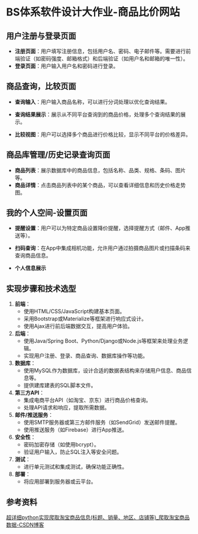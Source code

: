 # BS体系软件设计大作业-商品比价网站

## 用户注册与登录页面

- **注册页面**：用户填写注册信息，包括用户名、密码、电子邮件等。需要进行前端验证（如密码强度、邮箱格式）和后端验证（如用户名和邮箱的唯一性）。
- **登录页面**：用户输入用户名和密码进行登录。

## 商品查询，比较页面

- **查询输入**：用户输入商品名称，可以进行分词处理以优化查询结果。
- **查询结果展示**：展示从不同平台查询到的商品价格，处理多个查询结果的展示。

- **比较视图**：用户可以选择多个商品进行价格比较，显示不同平台的价格差异。

## 商品库管理/历史记录查询页面

- **商品列表**：展示数据库中的商品信息，包括名称、品类、规格、条码、图片等。
- **商品详情**：点击商品列表中的某个商品，可以查看详细信息和历史价格走势图。

## 我的个人空间-设置页面

- **提醒设置**：用户可以为特定商品设置降价提醒，选择提醒方式（邮件、App推送等）。

- **扫码查询**：在App中集成相机功能，允许用户通过拍摄商品图片或扫描条码来查询商品信息。
- **个人信息展示**

## 实现步骤和技术选型

1. **前端**：
   - 使用HTML/CSS/JavaScript构建基本页面。
   - 采用Bootstrap或Materialize等框架进行响应式设计。
   - 使用Ajax进行前后端数据交互，提高用户体验。
2. **后端**：
   - 使用Java/Spring Boot、Python/Django或Node.js等框架来处理业务逻辑。
   - 实现用户注册、登录、商品查询、数据库操作等功能。
3. **数据库**：
   - 使用MySQL作为数据库，设计合适的数据表结构来存储用户信息、商品信息等。
   - 提供建库建表的SQL脚本文件。
4. **第三方API**：
   - 集成电商平台API（如淘宝、京东）进行商品价格查询。
   - 处理API请求和响应，提取所需数据。
5. **邮件/推送服务**：
   - 使用SMTP服务器或第三方邮件服务（如SendGrid）发送邮件提醒。
   - 使用推送服务（如Firebase）进行App推送。
6. **安全性**：
   - 密码加密存储（如使用bcrypt）。
   - 验证用户输入，防止SQL注入等安全问题。
7. **测试**：
   - 进行单元测试和集成测试，确保功能正确性。
8. **部署**：
   - 将应用部署到服务器或云平台。

## 参考资料

[超详细python实现爬取淘宝商品信息(标题、销量、地区、店铺等)_爬取淘宝商品数据-CSDN博客](https://blog.csdn.net/weixin_48266589/article/details/135303310)
